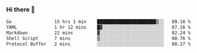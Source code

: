 ### Hi there 👋

<!--
**yeya24/yeya24** is a ✨ _special_ ✨ repository because its `README.md` (this file) appears on your GitHub profile.

Here are some ideas to get you started:

- 🔭 I’m currently working on ...
- 🌱 I’m currently learning ...
- 👯 I’m looking to collaborate on ...
- 🤔 I’m looking for help with ...
- 💬 Ask me about ...
- 📫 How to reach me: ...
- 😄 Pronouns: ...
- ⚡ Fun fact: ...
-->

<!--START_SECTION:waka-->

```txt
Go                15 hrs 1 min    ██████████████████████▒░░   89.18 %
YAML              1 hr 12 mins    █▓░░░░░░░░░░░░░░░░░░░░░░░   07.16 %
Markdown          22 mins         ▓░░░░░░░░░░░░░░░░░░░░░░░░   02.24 %
Shell Script      7 mins          ▒░░░░░░░░░░░░░░░░░░░░░░░░   00.76 %
Protocol Buffer   2 mins          ░░░░░░░░░░░░░░░░░░░░░░░░░   00.27 %
```

<!--END_SECTION:waka-->
